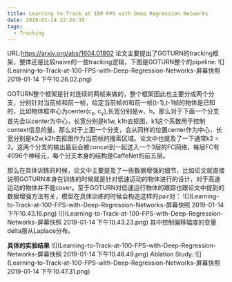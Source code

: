 ```yaml
---
title: Learning to Track at 100 FPS with Deep Regression Networks
date: 2019-01-14 22:24:35
tags:
  - Tracking
---
```

URL:https://arxiv.org/abs/1604.01802
论文主要提出了GOTURN的tracking框架，整体还是比较naive的一些tracking逻辑，下图是GOTURN整个的pipeline:
![](Learning-to-Track-at-100-FPS-with-Deep-Regression-Networks-屏幕快照 2019-01-14 下午10.26.02.png)

GOTURN整个框架是针对连续的两帧来做的，整个框架因此也主要分成两个分支，分别针对当前帧和前一帧，给定当前帧(t)和前一帧(t-1),t-1帧的物体是已知的，比如物体框中心为center(c<sub>x</sub>, c<sub>y</sub>),长宽分别是w、h。那么对于下面一个分支首先会以center为中心，长宽分别是k1w, k1h去抠图，k1这个系数用于控制context信息的量。那么对于上面一个分支，会从同样的位置center作为中心，长宽分别是k2w,k2h去抠图作为当前帧的搜索区域。论文中也提及了一下通常k2 = 2。这两个分支的输出最后会被concat到一起送入一个3层的FC网络，每层FC有4096个神经元，每个分支本身的结构是CaffeNet的前五层。

那么在具体训练的时候，论文中主要提及了一些数据增强的细节，比如论文就直接说明GOTURN本身在训练的时候就是针对低速运动的物体进行的设计，对于高速运动的物体并不能cover。至于GOTURN对低速运行物体的跟踪也跟论文中提到的数据增强方法有关，模型在具体训练的时候会构造这样的pair对：
![](Learning-to-Track-at-100-FPS-with-Deep-Regression-Networks-屏幕快照 2019-01-14 下午10.43.16.png)
![](Learning-to-Track-at-100-FPS-with-Deep-Regression-Networks-屏幕快照 2019-01-14 下午10.43.23.png)
其中控制偏移幅度的变量delta服从Laplace分布。

**具体的实验结果**
![](Learning-to-Track-at-100-FPS-with-Deep-Regression-Networks-屏幕快照 2019-01-14 下午10.46.49.png)
Ablation Study:
![](Learning-to-Track-at-100-FPS-with-Deep-Regression-Networks-屏幕快照 2019-01-14 下午10.47.31.png)
